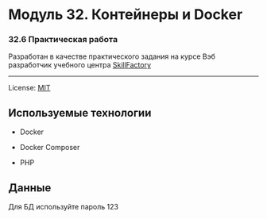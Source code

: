 <!-- SkillFactory PHPDEV-36 Рыков Денис-->
<!--32.6 Практическая работа -->

# Модуль 32. Контейнеры и Docker
### 32.6 Практическая работа

Разработан в качестве практического задания на курсе Вэб разработчик учебного центра [SkillFactory](https://lms.skillfactory.ru/ "Перейти на сайт учебного центра")
____

License: [MIT](license.md "Смотреть лицензию")
## Используемые технологии

* Docker

* Docker Composer

* PHP

## Данные

Для БД используйте пароль 123
